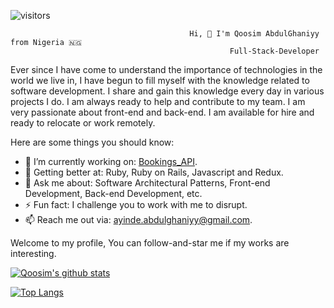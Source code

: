 ![visitors](https://visitor-badge.glitch.me/badge?page_id=Qoosim.visitor-badge)

                                            Hi, 👋 I'm Qoosim AbdulGhaniyy from Nigeria 🇳🇬
                                                     Full-Stack-Developer
                                                          
Ever since I have come to understand the importance of technologies in the world we live in, I have begun to fill myself with the knowledge related to software development. I share and gain this knowledge every day in various projects I do. I am always ready to help and contribute to my team. I am very passionate about front-end and back-end. I am available for hire and ready to relocate or work remotely.


Here are some things you should know:

- 🔭 I’m currently working on: [Bookings_API](https://github.com/Qoosim/Bookings_API).
- 🌱 Getting better at: Ruby, Ruby on Rails, Javascript and Redux.
- 💬 Ask me about: Software Architectural Patterns, Front-end Development, Back-end Development, etc.
- ⚡ Fun fact: I challenge you to work with me to disrupt.
- 📫 Reach me out via: ayinde.abdulghaniyy@gmail.com.

Welcome to my profile, You can follow-and-star me if my works are interesting.

[![Qoosim's github stats](https://github-readme-stats.vercel.app/api?username=Qoosim&show_icons=true&theme=radical)](https://github.com/Qoosim/github-readme-stats)



[![Top Langs](https://github-readme-stats.vercel.app/api/top-langs/?username=Qoosim&layout=compact)](https://github.com/Qoosim/github-readme-stats)
